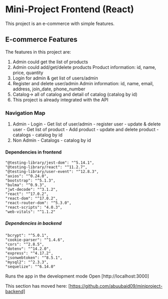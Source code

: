 # Mini-Project Frontend (React)

This project is an e-commerce with simple features.

## E-commerce Features
The features in this project are:
1. Admin could get the list of products
2. Admin could add/get/delete products
   Product information: id, name, price, quantity
3. Login for admin & get list of users/admin
4. Register and delete user/admin
   Admin information: id, name, email, address, join_date, phone_number
5. Catalog-> all of catalog and detail of catalog (catalog by id)   
6. This project is already integrated with the API

### Navigation Map
1. Admin - Login - Get list of user/admin
              - register user
              - update & delete user
              - Get list of product
              - Add product
              - update and delete product
              - catalogs
              - catalog by id
2. Non Admin - Catalogs
             - catalog by id

#### Dependencies in frontend
    "@testing-library/jest-dom": "^5.14.1",
    "@testing-library/react": "^11.2.7",
    "@testing-library/user-event": "^12.8.3",
    "axios": "^0.24.0",
    "bootstrap": "^5.1.3",
    "bulma": "^0.9.3",
    "jwt-decode": "^3.1.2",
    "react": "^17.0.2",
    "react-dom": "^17.0.2",
    "react-router-dom": "^5.3.0",
    "react-scripts": "4.0.3",
    "web-vitals": "^1.1.2"

##### Dependencies in backend
    "bcrypt": "^5.0.1",
    "cookie-parser": "^1.4.6",
    "cors": "^2.8.5",
    "dotenv": "^14.2.0",
    "express": "^4.17.2",
    "jsonwebtoken": "^8.5.1",
    "mysql2": "^2.3.3",
    "sequelize": "^6.14.0"

Runs the app in the development mode
Open [http://localhost:3000] 


This section has moved here: 
[https://github.com/abuubaid09/miniproject-backend]

